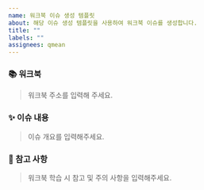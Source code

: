 ```yaml
---
name: 워크북 이슈 생성 템플릿
about: 해당 이슈 생성 템플릿을 사용하여 워크북 이슈를 생성합니다.
title: ""
labels: ""
assignees: qmean
---
```


<!-- 이슈 제목 : Chpater01_서버란 무엇인가(소켓&멀티 프로세스) -->

### 📚 워크북

> 워크북 주소를 입력해 주세요.
> <br/>

### ✨ 이슈 내용

> 이슈 개요를 입력해주세요.
> <br/>

### 📍 참고 사항

> 워크북 학습 시 참고 및 주의 사항을 입력해주세요.
